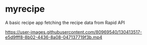 
# myrecipe
 A basic recipe app fetching the recipe data from Rapid API

https://user-images.githubusercontent.com/80969540/130413517-e5d9fff8-8b02-4436-8a08-047137719f3b.mp4

